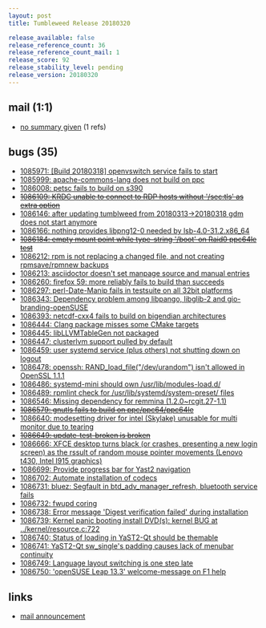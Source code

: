 ```yaml
---
layout: post
title: Tumbleweed Release 20180320

release_available: false
release_reference_count: 36
release_reference_count_mail: 1
release_score: 92
release_stability_level: pending
release_version: 20180320
---
```


## mail (1:1)

- [no summary given](https://lists.opensuse.org/opensuse-factory/2018-03/msg00589.html) (1 refs)

## bugs (35)

<!--more-->

- [1085971: [Build 20180318] openvswitch service fails to start](https://bugzilla.opensuse.org/show_bug.cgi?id=1085971)
- [1085999: apache-commons-lang does not build on ppc](https://bugzilla.opensuse.org/show_bug.cgi?id=1085999)
- [1086008: petsc fails to build on s390](https://bugzilla.opensuse.org/show_bug.cgi?id=1086008)
- ~~[1086109: KRDC unable to connect to RDP hosts without '/sec:tls' as extra option](https://bugzilla.opensuse.org/show_bug.cgi?id=1086109)~~
- [1086146: after updating tumblweed from 20180313->20180318 gdm does not start anymore](https://bugzilla.opensuse.org/show_bug.cgi?id=1086146)
- [1086166: nothing provides libpng12-0 needed by lsb-4.0-31.2.x86_64](https://bugzilla.opensuse.org/show_bug.cgi?id=1086166)
- ~~[1086184: empty mount point while type-string '/boot' on Raid0 ppc64le test](https://bugzilla.opensuse.org/show_bug.cgi?id=1086184)~~
- [1086212: rpm is not replacing a changed file, and not creating rpmsave/rpmnew backups](https://bugzilla.opensuse.org/show_bug.cgi?id=1086212)
- [1086213: asciidoctor doesn't set manpage source and manual entries](https://bugzilla.opensuse.org/show_bug.cgi?id=1086213)
- [1086260: firefox 59: more reliably fails to build than succeeds](https://bugzilla.opensuse.org/show_bug.cgi?id=1086260)
- [1086297: perl-Date-Manip fails in testsuite on all 32bit platforms](https://bugzilla.opensuse.org/show_bug.cgi?id=1086297)
- [1086343: Dependency problem among libpango, libglib-2 and gio-branding-openSUSE](https://bugzilla.opensuse.org/show_bug.cgi?id=1086343)
- [1086393: netcdf-cxx4 fails to build on bigendian architectures](https://bugzilla.opensuse.org/show_bug.cgi?id=1086393)
- [1086444: Clang package misses some CMake targets](https://bugzilla.opensuse.org/show_bug.cgi?id=1086444)
- [1086445: libLLVMTableGen not packaged](https://bugzilla.opensuse.org/show_bug.cgi?id=1086445)
- [1086447: clusterlvm support pulled by default](https://bugzilla.opensuse.org/show_bug.cgi?id=1086447)
- [1086459: user systemd service (plus others) not shutting down on logout](https://bugzilla.opensuse.org/show_bug.cgi?id=1086459)
- [1086478: openssh: RAND_load_file("/dev/urandom") isn't allowed in OpenSSL 1.1.1](https://bugzilla.opensuse.org/show_bug.cgi?id=1086478)
- [1086486: systemd-mini should own /usr/lib/modules-load.d/](https://bugzilla.opensuse.org/show_bug.cgi?id=1086486)
- [1086489: rpmlint check for /usr/lib/systemd/system-preset/ files](https://bugzilla.opensuse.org/show_bug.cgi?id=1086489)
- [1086546: Missing dependency for remmina (1.2.0~rcgit.27-1.1)](https://bugzilla.opensuse.org/show_bug.cgi?id=1086546)
- ~~[1086579: gnutls fails to build on ppc/ppc64/ppc64le](https://bugzilla.opensuse.org/show_bug.cgi?id=1086579)~~
- [1086640: modesetting driver for intel (Skylake) unusable for multi monitor due to tearing](https://bugzilla.opensuse.org/show_bug.cgi?id=1086640)
- ~~[1086649: update-test-broken is broken](https://bugzilla.opensuse.org/show_bug.cgi?id=1086649)~~
- [1086666: XFCE desktop turns black (or crashes, presenting a new login screen) as the rssult of random mouse pointer movements (Lenovo t430, Intel I915 graphics)](https://bugzilla.opensuse.org/show_bug.cgi?id=1086666)
- [1086699: Provide progress bar for Yast2 navigation](https://bugzilla.opensuse.org/show_bug.cgi?id=1086699)
- [1086702: Automate installation of codecs](https://bugzilla.opensuse.org/show_bug.cgi?id=1086702)
- [1086731: bluez: Segfault in btd_adv_manager_refresh, bluetooth service fails](https://bugzilla.opensuse.org/show_bug.cgi?id=1086731)
- [1086732: fwupd coring](https://bugzilla.opensuse.org/show_bug.cgi?id=1086732)
- [1086738: Error message 'Digest verification failed' during installation](https://bugzilla.opensuse.org/show_bug.cgi?id=1086738)
- [1086739: Kernel panic booting install DVD(s): kernel BUG at ../kernel/resource.c:722](https://bugzilla.opensuse.org/show_bug.cgi?id=1086739)
- [1086740: Status of loading in YaST2-Qt should be themable](https://bugzilla.opensuse.org/show_bug.cgi?id=1086740)
- [1086741: YaST2-Qt sw_single's padding causes lack of menubar continuity](https://bugzilla.opensuse.org/show_bug.cgi?id=1086741)
- [1086749: Language layout switching is one step late](https://bugzilla.opensuse.org/show_bug.cgi?id=1086749)
- [1086750: 'openSUSE Leap 13.3' welcome-message on F1 help](https://bugzilla.opensuse.org/show_bug.cgi?id=1086750)



## links

- [mail announcement](https://lists.opensuse.org/opensuse-factory/2018-03/msg00580.html)

